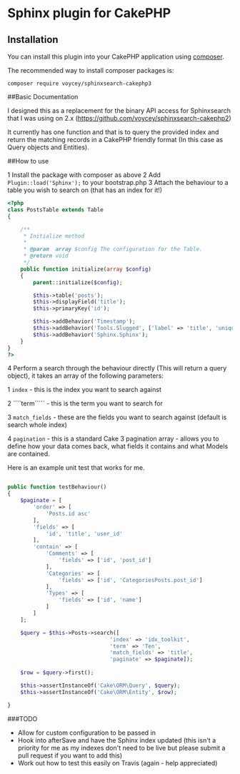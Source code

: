 # Sphinx plugin for CakePHP

## Installation

You can install this plugin into your CakePHP application using [composer](http://getcomposer.org).

The recommended way to install composer packages is:

```
composer require voycey/sphinxsearch-cakephp3
```

##Basic Documentation

I designed this as a replacement for the binary API access for Sphinxsearch that I was using on 2.x (https://github.com/voycey/sphinxsearch-cakephp2)

It currently has one function and that is to query the provided index and return the matching records in a CakePHP friendly format (In this case as Query objects and Entities).

##How to use

1 Install the package with composer as above
2 Add ````Plugin::load('Sphinx');```` to your bootstrap.php
3 Attach the behaviour to a table you wish to search on (that has an index for it!)

```php
<?php 
class PostsTable extends Table
{

    /**
     * Initialize method
     *
     * @param  array $config The configuration for the Table.
     * @return void
     */
    public function initialize(array $config)
    {
        parent::initialize($config);

        $this->table('posts');
        $this->displayField('title');
        $this->primaryKey('id');

        $this->addBehavior('Timestamp');
        $this->addBehavior('Tools.Slugged', ['label' => 'title', 'unique' => true, 'mode' => 'ascii', 'case' => 'low']);
        $this->addBehavior('Sphinx.Sphinx');
    }
}
?>
```

4 Perform a search through the behaviour directly (This will return a query object), it takes an array of the following parameters:

  1 ````index```` - this is the index you want to search against
  
  2 ````term````` - this is the term you want to search for
  
  3 ````match_fields```` - these are the fields you want to search against (default is search whole index)
  
  4 ````pagination```` - this is a standard Cake 3 pagination array - allows you to define how your data comes back, what fields it contains and what Models are contained.
  

Here is an example unit test that works for me.
```php

public function testBehaviour()
{
    $paginate = [
        'order' => [
            'Posts.id asc'
        ],
        'fields' => [
            'id', 'title', 'user_id'
        ],
        'contain' => [
            'Comments' => [
                'fields' => ['id', 'post_id']
            ],
            'Categories' => [
                'fields' => ['id', 'CategoriesPosts.post_id']
            ],
            'Types' => [
                'fields' => ['id', 'name']
            ]
        ]
    ];

    $query = $this->Posts->search([
                                'index' => 'idx_toolkit', 
                                'term' => 'Ten', 
                                'match_fields' => 'title', 
                                'paginate' => $paginate]);
    
    $row = $query->first();

    $this->assertInstanceOf('Cake\ORM\Query', $query);
    $this->assertInstanceOf('Cake\ORM\Entity', $row);

}
```
###TODO
* Allow for custom configuration to be passed in
* Hook into afterSave and have the Sphinx index updated (this isn't a priority for me as my indexes don't need to be live but please submit a pull request if you want to add this)
* Work out how to test this easily on Travis (again - help appreciated)
